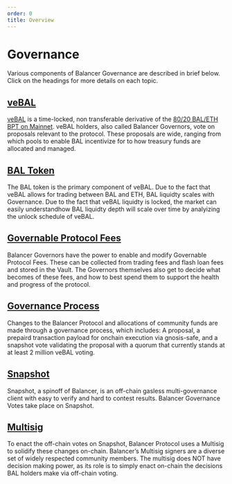 ```yaml
---
order: 0
title: Overview
---
```


# Governance

Various components of Balancer Governance are described in brief below.  Click on the headings for more details on each topic.

## [veBAL](./veBAL)

[veBAL](https://app.balancer.fi/#/ethereum/vebal) is a time-locked, non transferable derivative of the [80/20 BAL/ETH BPT on Mainnet](https://app.balancer.fi/#/ethereum/pool/0x5c6ee304399dbdb9c8ef030ab642b10820db8f56000200000000000000000014). veBAL holders, also called Balancer Governors, vote on proposals relevant to the protocol. These proposals are wide, ranging from which pools to enable BAL incentivize for to how treasury funds are allocated and managed.

## [BAL Token](./bal-token)

The BAL token is the primary component of veBAL. Due to the fact that veBAL allows for trading between BAL and ETH, BAL liquidty scales with Governance. Due to the fact that veBAL liquidty is locked, the market can easily understandhow BAL liquidty depth will scale over time by analyizing the unlock schedule of veBAL.

## [Governable Protocol Fees](./protocol-fees)

Balancer Governors have the power to enable and modify Governable Protocol Fees. These can be collected from trading fees and flash loan fees and stored in the Vault. The Governors themselves also get to decide what becomes of these fees, and how to best spend them to support the health and progress of the protocol.

## [Governance Process](./process.md)

Changes to the Balancer Protocol and allocations of community funds are made through a governance process, which includes:  A proposal, a prepaird transaction payload for onchain execution via gnosis-safe, and a snapshot vote validating the proposal with a quorum that currently stands at at least 2 million veBAL voting.


## [Snapshot](./snapshot)

Snapshot, a spinoff of Balancer, is an off-chain gasless multi-governance client with easy to verify and hard to contest results. Balancer Governance Votes take place on Snapshot.

## [Multisig](./multisig)

To enact the off-chain votes on Snapshot, Balancer Protocol uses a Multisig to solidify these changes on-chain. Balancer’s Multisig signers are a diverse set of widely respected community members. The multisig does NOT have decision making power, as its role is to simply enact on-chain the decisions BAL holders make via off-chain voting.

